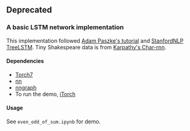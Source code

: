 ## Deprecated

### A basic LSTM network implementation
This implementation followed [Adam Paszke's tutorial](http://apaszke.github.io/lstm-explained.html) and [StanfordNLP TreeLSTM](https://github.com/stanfordnlp/treelstm/blob/master/models/LSTM.lua). Tiny Shakespeare data is from [Karpathy's Char-rnn](https://github.com/karpathy/char-rnn).


#### Dependencies
* [Torch7](https://github.com/torch/torch7)
* [nn](https://github.com/torch/nn)
* [nngraph](https://github.com/torch/nngraph)
* To run the demo, [iTorch](https://github.com/facebook/iTorch)

#### Usage
See ``even_odd_of_sum.ipynb`` for demo.
